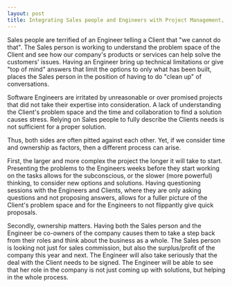 ```yaml
---
layout: post
title: Integrating Sales people and Engineers with Project Management, and the risks
---
```


Sales people are terrified of an Engineer telling a Client that "we cannot do that".  The Sales person is working to understand the problem space of the Client and see how our company's products or services can help solve the customers' issues.  Having an Engineer bring up technical limitations or give "top of mind" answers that limit the options to only what has been built, places the Sales person in the position of having to do "clean up" of conversations.

Software Engineers are irritated by unreasonable or over promised projects that did not take their expertise into consideration.  A lack of understanding the Client's problem space and the time and collaboration to find a solution causes stress.  Relying on Sales people to fully describe the Clients needs is not sufficient for a proper solution.

Thus, both sides are often pitted against each other.  Yet, if we consider time and ownership as factors, then a different process can arise.  

First, the larger and more complex the project the longer it will take to start.  Presenting the problems to the Engineers weeks before they start working on the tasks allows for the subconscious, or the slower (more powerful) thinking, to consider new options and solutions.  Having questioning sessions with the Engineers and Clients, where they are only asking questions and not proposing answers, allows for a fuller picture of the Client's problem space and for the Engineers to not flippantly give quick proposals.

Secondly, ownership matters.  Having both the Sales person and the Engineer be co-owners of the company causes them to take a step back from their roles and think about the business as a whole.  The Sales person is looking not just for sales commission, but also the surplus/profit of the company this year and next.  The Engineer will also take seriously that the deal with the Client needs to be signed.  The Engineer will be able to see that her role in the company is not just coming up with solutions, but helping in the whole process.
